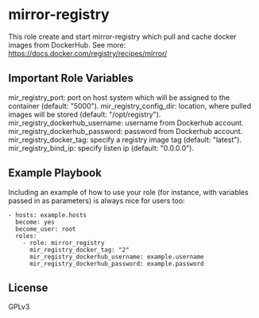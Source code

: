 mirror-registry
=========

This role create and start mirror-registry which pull and cache docker images from DockerHub.
See more: https://docs.docker.com/registry/recipes/mirror/

Important Role Variables
--------------

mir_registry_port: port on host system which will be assigned to the container (default: "5000").
mir_registry_config_dir: location, where pulled images will be stored (default: "/opt/registry").
mir_registry_dockerhub_username: username from Dockerhub account.
mir_registry_dockerhub_password: password from Dockerhub account.
mir_registry_docker_tag: specify a registry image tag (default: "latest").
mir_registry_bind_ip: specify listen ip (default: "0.0.0.0").

Example Playbook
----------------

Including an example of how to use your role (for instance, with variables passed in as parameters) is always nice for users too:

    - hosts: example.hosts
      become: yes
      become_user: root
      roles:
        - role: mirror_registry
          mir_registry_docker_tag: "2"
          mir_registry_dockerhub_username: example.username
          mir_registry_dockerhub_password: example.password
          

License
-------

GPLv3
